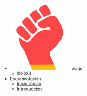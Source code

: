- <img src="../publics/logo.svg" /> ofa.js
  - ©2023
- Documentación
  - [Inicio rápido](./cases/index.md)
  - [Introducción](./docs/introduce.md)